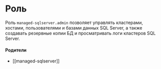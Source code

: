 # Роль

Роль `managed-sqlserver.admin` позволяет управлять кластерами, хостами, пользователями и базами данных SQL Server, а также создавать резервные копии БД и просматривать логи кластеров SQL Server.


#### Родители

- [[managed-sqlserver]]
